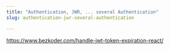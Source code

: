 ```yaml
---
title: "Authentication, JWR, ... several Authentication"
slug: authentication-jwr-several-authentication

---
```


https://www.bezkoder.com/handle-jwt-token-expiration-react/